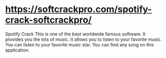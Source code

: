 # https://softcrackpro.com/spotify-crack-softcrackpro/
Spotify Crack  This is one of the best worldwide famous software. It provides you the lots of music. It allows you to listen to your favorite music. You can listen to your favorite music star. You can find any song on this application. 
